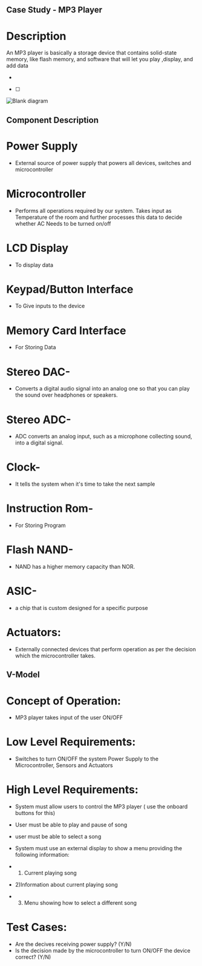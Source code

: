 ## Case Study - MP3 Player
# Description
An MP3 player is basically a storage device that contains solid-state memory, like flash memory, and software that will let you play ,display, and add data 

* 
- [ ]
![Blank diagram](https://user-images.githubusercontent.com/47187002/154832035-38155175-4157-4cb7-a2d5-50ebf8040f7e.jpeg)
 








## Component Description

# Power Supply
* External source of power supply that powers all devices, switches and microcontroller

# Microcontroller

* Performs all operations required by our system. Takes input as Temperature of the room and further processes this data to decide whether AC Needs to be turned on/off

# LCD Display
* To display data

# Keypad/Button Interface 
* To Give inputs to the device
# Memory Card Interface
* For Storing Data

# Stereo DAC-
*  Converts a digital audio signal into an analog one so that you can play the sound over headphones or speakers.
# Stereo ADC-
* ADC converts an analog input, such as a microphone collecting sound, into a digital signal.
# Clock-
* It tells the system when it's time to take the next sample
# Instruction Rom-
* For Storing Program
# Flash NAND- 
* NAND has a higher memory capacity than NOR.
# ASIC- 
* a chip that is custom designed for a specific purpose
# Actuators:
* Externally connected devices that perform operation as per the decision which the microcontroller takes. 


## V-Model




# Concept of Operation:
* MP3 player takes input of the user  ON/OFF
# Low Level Requirements:
* Switches to turn ON/OFF the system
Power Supply to the Microcontroller, Sensors and Actuators
# High Level Requirements:
* System must allow users to control the MP3 player ( use the onboard buttons for this)
* User must be able to play and pause of song
* user must be able to select a song

* System must use an external display to show a menu providing the following information:
* 1) Current playing song
* 2)Information about current playing song
* 3) Menu showing how to select a different song



# Test Cases:
* Are the decives receiving power supply? (Y/N)
* Is the decision made by the microcontroller to turn ON/OFF the device correct? (Y/N)
